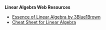 **Linear Algebra Web Resources**

- [Essence of Linear Algebra by 3Blue1Brown](https://www.youtube.com/watch?v=kjBOesZCoqc)
- [Cheat Sheet for Linear Algebra](https://mlfromscratch.com/linear-algebra-in-machine-learning/#)

